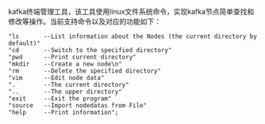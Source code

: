 kafka终端管理工具，该工具使用linux文件系统命令，实现kafka节点简单查找和修改等操作。当前支持命令以及对应的功能如下：

    "ls       --List information about the Nodes (the current directory by default)"
    "cd       --Switch to the specified directory"
    "pwd      --Print current directory"
    "mkdir    --Create a new node\n"
    "rm       --Delete the specified directory"
    "vim      --Edit node data"
    ".        --The current directory"
    "..       --The upper directory"
    "exit     --Exit the program"
    "source   --Import nodedatas from File"
    "help     --Print information";
